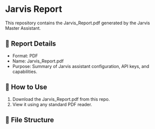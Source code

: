 # Jarvis Report

This repository contains the Jarvis_Report.pdf generated by the Jarvis Master Assistant.

## 📄 Report Details
- Format: PDF
- Name: Jarvis_Report.pdf
- Purpose: Summary of Jarvis assistant configuration, API keys, and capabilities.

## 🚀 How to Use
1. Download the Jarvis_Report.pdf from this repo.
2. View it using any standard PDF reader.

## 📁 File Structure
